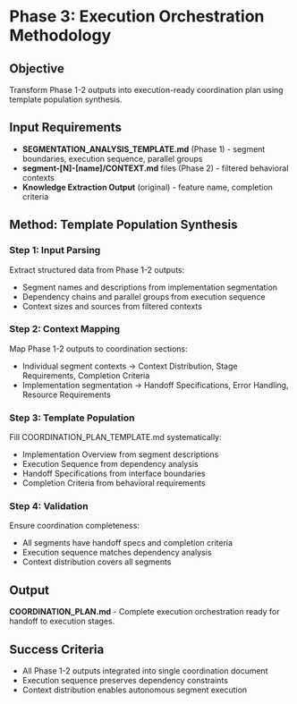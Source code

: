 # Phase 3: Execution Orchestration Methodology

## Objective
Transform Phase 1-2 outputs into execution-ready coordination plan using template population synthesis.

## Input Requirements
- **SEGMENTATION_ANALYSIS_TEMPLATE.md** (Phase 1) - segment boundaries, execution sequence, parallel groups
- **segment-[N]-[name]/CONTEXT.md** files (Phase 2) - filtered behavioral contexts
- **Knowledge Extraction Output** (original) - feature name, completion criteria

## Method: Template Population Synthesis

### Step 1: Input Parsing
Extract structured data from Phase 1-2 outputs:
- Segment names and descriptions from implementation segmentation
- Dependency chains and parallel groups from execution sequence
- Context sizes and sources from filtered contexts

### Step 2: Context Mapping
Map Phase 1-2 outputs to coordination sections:
- Individual segment contexts → Context Distribution, Stage Requirements, Completion Criteria
- Implementation segmentation → Handoff Specifications, Error Handling, Resource Requirements

### Step 3: Template Population
Fill COORDINATION_PLAN_TEMPLATE.md systematically:
- Implementation Overview from segment descriptions
- Execution Sequence from dependency analysis
- Handoff Specifications from interface boundaries
- Completion Criteria from behavioral requirements

### Step 4: Validation
Ensure coordination completeness:
- All segments have handoff specs and completion criteria
- Execution sequence matches dependency analysis
- Context distribution covers all segments

## Output
**COORDINATION_PLAN.md** - Complete execution orchestration ready for handoff to execution stages.

## Success Criteria
- All Phase 1-2 outputs integrated into single coordination document
- Execution sequence preserves dependency constraints
- Context distribution enables autonomous segment execution